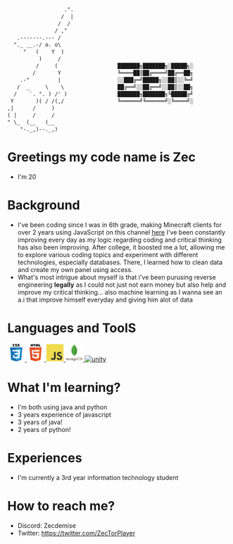                       .".
                     /  |
                    /  /
                   / ,"
       .-------.--- /
      "._ __.-/ o. o\
         "   (    Y  )
              )     /
             /     (                   ███████╗███████╗░█████╗░
            /       Y                  ╚════██║██╔════╝██╔══██╗
        .-"         |                  ░░███╔═╝█████╗░░██║░░╚═╝
       /  _     \    \                 ██╔══╝░░██╔══╝░░██║░░██╗
      /    `. ". ) /' )                ███████╗███████╗╚█████╔╝
     Y       )( / /(,/                 ╚══════╝╚══════╝░╚════╝░
    ,|      /     )
    ( |     /     /
    " \_  (__   (__  
        "-._,)--._,) 

# Greetings my code name is Zec
 - I'm 20
# Background
- I've been coding since I was in 6th grade, making Minecraft clients for over 2 years using JavaScript on this channel [here](https://www.youtube.com/watch?v=eue1Hhog8ZM) I've been constantly improving every day as my logic regarding coding and critical thinking has also been improving. After college, it boosted me a lot, allowing me to explore various coding topics and experiment with different technologies, especially databases. There, I learned how to clean data and create my own panel using access.
- What's most intrigue about myself is that i've been purusing reverse engineering **legally** as I could not just not earn money but also help and improve my critical thinking... also machine learning as I wanna see an a.i that improve himself everyday and giving him alot of data

# Languages and ToolS
<p align="left"> <a href="https://www.w3schools.com/css/" target="_blank" rel="noreferrer"> <img src="https://raw.githubusercontent.com/devicons/devicon/master/icons/css3/css3-original-wordmark.svg" alt="css3" width="40" height="40"/> </a> <a href="https://www.w3.org/html/" target="_blank" rel="noreferrer"> <img src="https://raw.githubusercontent.com/devicons/devicon/master/icons/html5/html5-original-wordmark.svg" alt="html5" width="40" height="40"/> </a> <a href="https://developer.mozilla.org/en-US/docs/Web/JavaScript" target="_blank" rel="noreferrer"> <img src="https://raw.githubusercontent.com/devicons/devicon/master/icons/javascript/javascript-original.svg" alt="javascript" width="40" height="40"/> </a> <a href="https://www.mongodb.com/" target="_blank" rel="noreferrer"> <img src="https://raw.githubusercontent.com/devicons/devicon/master/icons/mongodb/mongodb-original-wordmark.svg" alt="mongodb" width="40" height="40"/> </a> <a href="https://unity.com/" target="_blank" rel="noreferrer"> <img src="https://www.vectorlogo.zone/logos/unity3d/unity3d-icon.svg" alt="unity" width="40" height="40"/> </a> </p>

# What I'm learning?
 - I'm both using java and python
 - 3 years experience of javascript
 - 3 years of java!
 - 2 years of python!
# Experiences
 - I'm currently a 3rd year information technology student
# How to reach me?
 - Discord: Zecdemise
- Twitter: https://twitter.com/ZecTorPlayer

<!---
Zectxr/Zectxr is a ✨ special ✨ repository because its `README.md` (this file) appears on your GitHub profile.
You can click the Preview link to take a look at your changes.
--->
